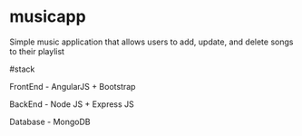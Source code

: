 # musicapp

Simple music application that allows users to add, update, and delete songs to their playlist

#stack

FrontEnd 	- AngularJS  + Bootstrap

BackEnd		- Node JS + Express JS

Database 	- MongoDB



